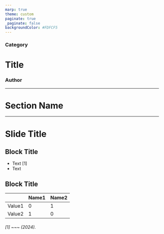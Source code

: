 ```yaml
---
marp: true
theme: custom
paginate: true
_paginate: false
backgroundColor: #FDFCF5
---
```


<!-- class: title -->

### Category
# Title

### Author

---

<!-- class: section -->

# Section Name

---

<!-- class: main -->

# Slide Title

## Block Title
- Text [1]
- Text

## Block Title

|  | Name1 | Name2 | 
| --- | --- | --- |
| Value1 | 0 | 1 |
| Value2 | 1 | 0 |

###### [1] ~~~ (2024).
